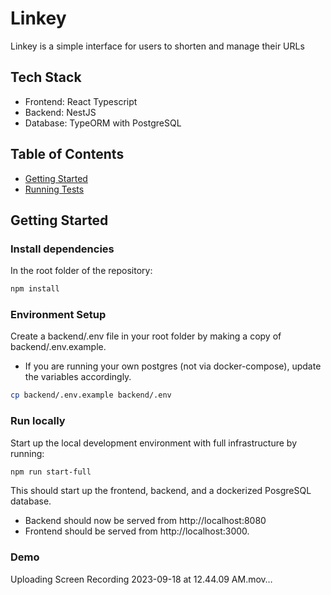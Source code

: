 # Linkey

Linkey is a simple interface for users to shorten and manage their URLs

## Tech Stack

- Frontend: React Typescript
- Backend: NestJS
- Database: TypeORM with PostgreSQL

## Table of Contents

- [Getting Started](#getting-started)
- [Running Tests](#running-tests)

## Getting Started

### Install dependencies

In the root folder of the repository:

```sh
npm install
```

### Environment Setup

Create a backend/.env file in your root folder by making a copy of backend/.env.example.

- If you are running your own postgres (not via docker-compose), update the variables accordingly.

```sh
cp backend/.env.example backend/.env
```

### Run locally

Start up the local development environment with full infrastructure by running:

```sh
npm run start-full
```

This should start up the frontend, backend, and a dockerized PosgreSQL database.

- Backend should now be served from http://localhost:8080
- Frontend should be served from http://localhost:3000.

### Demo

Uploading Screen Recording 2023-09-18 at 12.44.09 AM.mov…

